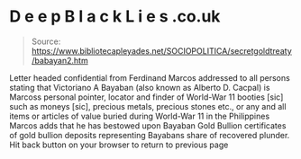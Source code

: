# D e e p B l a c k L i e s .co.uk

> Source: https://www.bibliotecapleyades.net/SOCIOPOLITICA/secretgoldtreaty/babayan2.htm

Letter headed confidential from Ferdinand Marcos addressed to
all persons stating that Victoriano A Bayaban (also known as Alberto D.
Cacpal) is Marcoss personal pointer, locator and finder of World-War 11 booties
[sic] such as moneys [sic], precious metals, precious stones etc., or any and
all items or articles of value buried during World-War 11 in the
Philippines
Marcos adds that
he has bestowed upon Bayaban Gold Bullion certificates of gold bullion
deposits representing Bayabans share
of recovered plunder.
Hit back button on your browser to return to previous page
